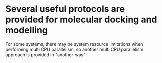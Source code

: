 # Several useful protocols are provided for molecular docking and modelling
For some systems, there may be system resource limitations when performing multi CPU parallelism, so another multi CPU parallelism approach is provided in "another-way"

